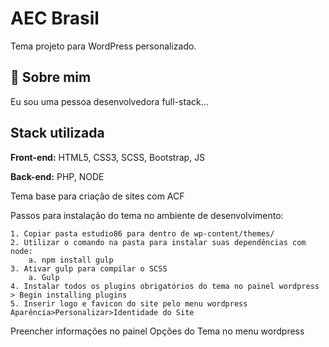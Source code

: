 
# AEC Brasil

Tema projeto para WordPress personalizado.

## 🚀 Sobre mim
Eu sou uma pessoa desenvolvedora full-stack...

## Stack utilizada

**Front-end:** HTML5, CSS3, SCSS, Bootstrap, JS

**Back-end:** PHP, NODE


Tema base para criação de sites com ACF

Passos para instalação do tema no ambiente de desenvolvimento:

	1. Copiar pasta estudio86 para dentro de wp-content/themes/
	2. Utilizar o comando na pasta para instalar suas dependências com node:
		a. npm install gulp
	3. Ativar gulp para compilar o SCSS
		a. Gulp
	4. Instalar todos os plugins obrigatórios do tema no painel wordpress > Begin installing plugins
	5. Inserir logo e favicon do site pelo menu wordpress Aparência>Personalizar>Identidade do Site
Preencher informações no painel Opções do Tema no menu wordpress
